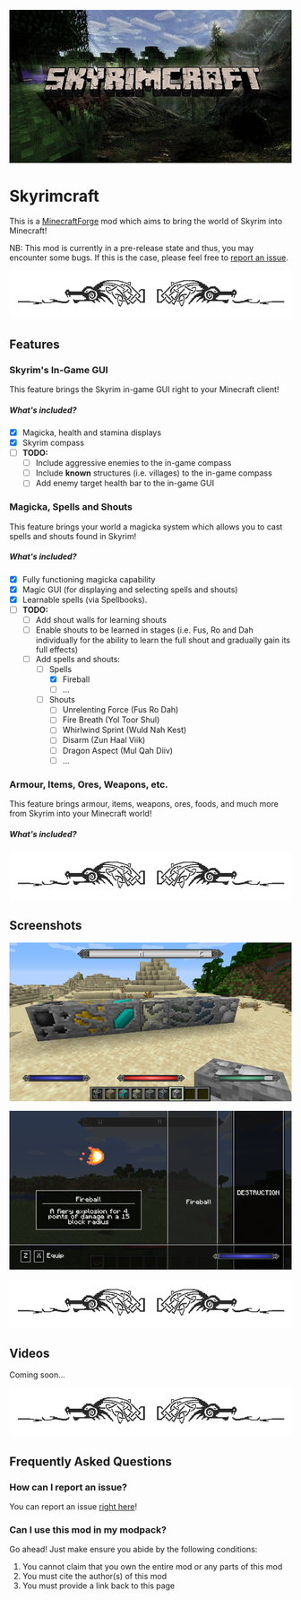 ![Banner](banner.jpg)

# Skyrimcraft

This is a [MinecraftForge](https://minecraftforge.net) mod which aims to bring the
world of Skyrim into Minecraft!

NB: This mod is currently in a pre-release state and thus, you may encounter some bugs.
If this is the case, please feel free to [report an issue](https://github.com/ryankshah/skyrimcraft/issues).

![separator](separator.png)

## Features

### Skyrim's In-Game GUI
This feature brings the Skyrim in-game GUI right to your Minecraft client!
##### What's included?
- [x] Magicka, health and stamina displays
- [x] Skyrim compass
- [ ] **TODO:**
    - [ ] Include aggressive enemies to the in-game compass
    - [ ] Include **known** structures (i.e. villages) to the in-game compass
    - [ ] Add enemy target health bar to the in-game GUI

### Magicka, Spells and Shouts
This feature brings your world a magicka system which allows you to cast spells
and shouts found in Skyrim!
##### What's included?
- [x] Fully functioning magicka capability
- [x] Magic GUI (for displaying and selecting spells and shouts)
- [x] Learnable spells (via Spellbooks).
- [ ] **TODO:**
    - [ ] Add shout walls for learning shouts
    - [ ] Enable shouts to be learned in stages (i.e. Fus, Ro and Dah
          individually for the ability to learn the full shout and gradually
          gain its full effects)
    - [ ] Add spells and shouts:
        - [ ] Spells
            - [x] Fireball
            - [ ] ...
        - [ ] Shouts
            - [ ] Unrelenting Force (Fus Ro Dah)
            - [ ] Fire Breath (Yol Toor Shul)
            - [ ] Whirlwind Sprint (Wuld Nah Kest)
            - [ ] Disarm (Zun Haal Viik)
            - [ ] Dragon Aspect (Mul Qah Diiv)
            - [ ] ...

### Armour, Items, Ores, Weapons, etc.
This feature brings armour, items, weapons, ores, foods, and much more from
Skyrim into your Minecraft world!
##### What's included?


![separator](separator.png)

## Screenshots

![In-Game GUI](screenshots/blocks+ingame.png)

![Magic GUI](screenshots/magic_gui.png)


![separator](separator.png)

## Videos

Coming soon...


![separator](separator.png)

## Frequently Asked Questions

### How can I report an issue?
You can report an issue [right here](https://github.com/ryankshah/skyrimcraft/issues)!

### Can I use this mod in my modpack?
Go ahead! Just make ensure you abide by the following conditions:
1. You cannot claim that you own the entire mod or any parts of this mod
2. You must cite the author(s) of this mod
3. You must provide a link back to this page